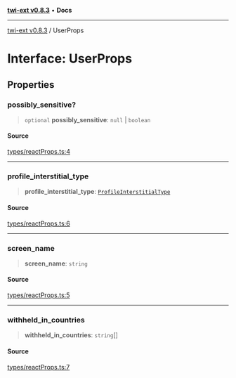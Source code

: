 [**twi-ext v0.8.3**](../README.md) • **Docs**

***

[twi-ext v0.8.3](../README.md) / UserProps

# Interface: UserProps

## Properties

### possibly\_sensitive?

> `optional` **possibly\_sensitive**: `null` \| `boolean`

#### Source

[types/reactProps.ts:4](https://github.com/Robot-Inventor/twi-ext/blob/70885b4f618ef039b34297a45fdc6f48332d67ba/src/types/reactProps.ts#L4)

***

### profile\_interstitial\_type

> **profile\_interstitial\_type**: [`ProfileInterstitialType`](../type-aliases/ProfileInterstitialType.md)

#### Source

[types/reactProps.ts:6](https://github.com/Robot-Inventor/twi-ext/blob/70885b4f618ef039b34297a45fdc6f48332d67ba/src/types/reactProps.ts#L6)

***

### screen\_name

> **screen\_name**: `string`

#### Source

[types/reactProps.ts:5](https://github.com/Robot-Inventor/twi-ext/blob/70885b4f618ef039b34297a45fdc6f48332d67ba/src/types/reactProps.ts#L5)

***

### withheld\_in\_countries

> **withheld\_in\_countries**: `string`[]

#### Source

[types/reactProps.ts:7](https://github.com/Robot-Inventor/twi-ext/blob/70885b4f618ef039b34297a45fdc6f48332d67ba/src/types/reactProps.ts#L7)
